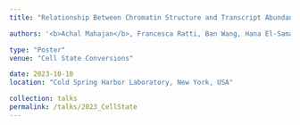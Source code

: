 ```yaml
---
title: "Relationship Between Chromatin Structure and Transcript Abundance: Spatial Correlations and Long-Range Gene Regulation in the Human Genome"

authors: '<b>Achal Mahajan</b>, Francesca Ratti, Ban Wang, Hana El-Samad, James H Kaufman and Vishrawas Gopalakrishnan'

type: "Poster"
venue: "Cell State Conversions"

date: 2023-10-10
location: "Cold Spring Harbor Laboratory, New York, USA"

collection: talks
permalink: /talks/2023_CellState
---
```


